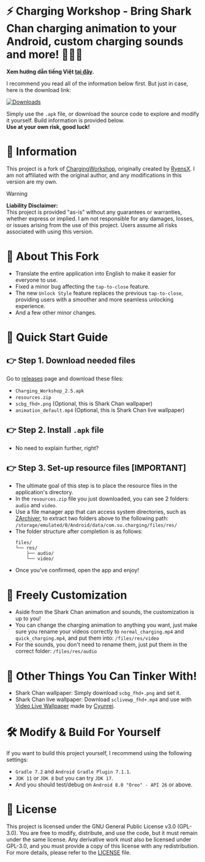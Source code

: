 # ⚡ Charging Workshop - Bring Shark Chan charging animation to your Android, custom charging sounds and more! 🦈🦈🦈

**Xem hướng dẫn tiếng Việt [tại đây](https://github.com/YunyiKovsha/Charging_Workshop/blob/master/README_VIE.md).**

I recommend you read all of the information below first. But just in case, here is the download link:

[![Downloads](https://img.shields.io/github/downloads/YunyiKovsha/Charging_Workshop/total)](https://github.com/YunyiKovsha/Charging_Workshop/releases/)

Simply use the `.apk` file, or download the source code to explore and modify it yourself. Build information is provided below.  
**Use at your own risk, good luck!**

# 📌 Information

This project is a fork of [ChargingWorkshop](https://github.com/RyensX/ChargingWorkshop), originally created by [RyensX](https://github.com/RyensX). I am not affiliated with the original author, and any modifications in this version are my own.

> [!WARNING]
> **Liability Disclaimer:**  
> This project is provided "as-is" without any guarantees or warranties, whether express or implied. I am not responsible for any damages, losses, or issues arising from the use of this project. Users assume all risks associated with using this version.

# 📝 About This Fork

- Translate the entire application into English to make it easier for everyone to use.
- Fixed a minor bug affecting the `tap-to-close` feature.
- The new `Unlock Style` feature replaces the previous `tap-to-close`, providing users with a smoother and more seamless unlocking experience.
- And a few other minor changes.

# 🚀 Quick Start Guide

## 👉 Step 1. Download needed files

Go to [releases](https://github.com/YunyiKovsha/Charging_Workshop/releases/) page and download these files:
- `Charging_Workshop_2.5.apk`
- `resources.zip`
- `scbg_fhd+.png` (Optional, this is Shark Chan wallpaper)
- `animation_default.mp4` (Optional, this is Shark Chan live wallpaper)

## 👉 Step 2. Install `.apk` file

- No need to explain further, right?

## 👉 Step 3. Set-up resource files [IMPORTANT]

- The ultimate goal of this step is to place the resource files in the application's directory.
- In the `resources.zip` file you just downloaded, you can see 2 folders: `audio` and `video`.
- Use a file manager app that can access system directories, such as [ZArchiver](https://play.google.com/store/apps/details?id=ru.zdevs.zarchiver), to extract two folders above to the following path:
  `/storage/emulated/0/Android/data/com.su.charging/files/res/`
- The folder structure after completion is as follows:
  ```
  files/
  └── res/
      ├── audio/
      └── video/
  ```
- Once you've confirmed, open the app and enjoy!

# 🎨 Freely Customization

- Aside from the Shark Chan animation and sounds, the customization is up to you!
- You can change the charging animation to anything you want, just make sure you rename your videos correctly to `normal_charging.mp4` and `quick_charging.mp4`, and put them into: `/files/res/video`
- For the sounds, you don't need to rename them, just put them in the correct folder: `/files/res/audio`

# 🧩 Other Things You Can Tinker With!

- Shark Chan wallpaper: Simply download `scbg_fhd+.png` and set it.
- Shark Chan live wallpaper: Download `sclivewp_fhd+.mp4` and use with [Video Live Wallpaper](https://github.com/cyunrei/Video-Live-Wallpaper) made by [Cyunrei](https://github.com/cyunrei).

# 🛠️ Modify & Build For Yourself

If you want to build this project yourself, I recommend using the following settings:
- `Gradle 7.2` and `Android Gradle Plugin 7.1.1`.
- `JDK 11` or `JDK 8` but you can try `JDK 17`.
- And you should test/debug on `Android 8.0 "Oreo" - API 26` or above.

# 📄 License

This project is licensed under the GNU General Public License v3.0 (GPL-3.0). You are free to modify, distribute, and use the code, but it must remain under the same license. Any derivative work must also be licensed under GPL-3.0, and you must provide a copy of this license with any redistribution. For more details, please refer to the [LICENSE](https://github.com/YunyiKovsha/Charging_Workshop/blob/master/LICENSE) file.
